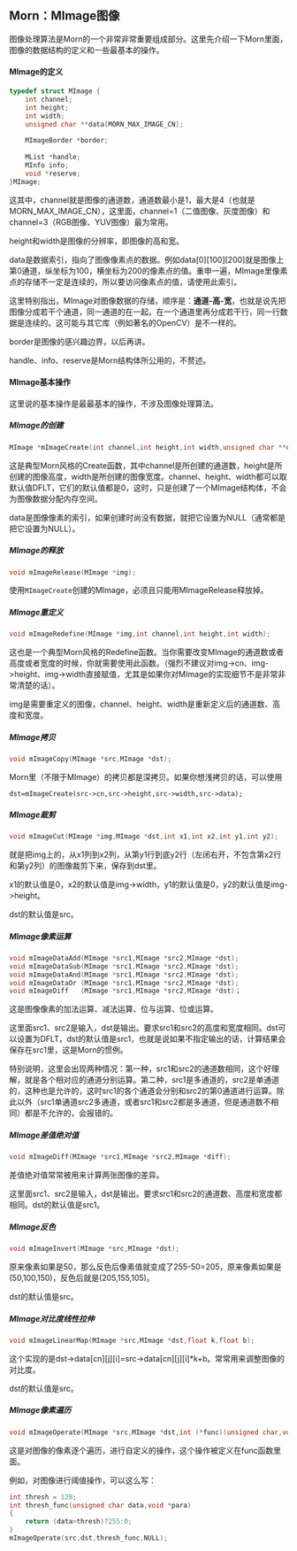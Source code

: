 ## Morn：MImage图像

图像处理算法是Morn的一个非常非常重要组成部分。这里先介绍一下Morn里面，图像的数据结构的定义和一些最基本的操作。

#### MImage的定义

```c
typedef struct MImage {
    int channel;
    int height;
    int width;
    unsigned char **data[MORN_MAX_IMAGE_CN];
   
    MImageBorder *border;
    
	MList *handle;
    MInfo info;
    void *reserve;
}MImage;
```

这其中，channel就是图像的通道数，通道数最小是1，最大是4（也就是MORN_MAX_IMAGE_CN），这里面，channel=1（二值图像、灰度图像）和channel=3（RGB图像、YUV图像）最为常用。

height和width是图像的分辨率，即图像的高和宽。

data是数据索引，指向了图像像素点的数据。例如data\[0]\[100][200]就是图像上第0通道，纵坐标为100，横坐标为200的像素点的值。重申一遍，MImage里像素点的存储不一定是连续的，所以要访问像素点的值，请使用此索引。

这里特别指出，MImage对图像数据的存储，顺序是：**通道-高-宽**，也就是说先把图像分成若干个通道，同一通道的在一起。在一个通道里再分成若干行，同一行数据是连续的。这可能与其它库（例如著名的OpenCV）是不一样的。

border是图像的感兴趣边界，以后再讲。

handle、info、reserve是Morn结构体所公用的，不赘述。

#### MImage基本操作

这里说的基本操作是最最基本的操作，不涉及图像处理算法。

##### MImage的创建

```c
MImage *mImageCreate(int channel,int height,int width,unsigned char **data[]);
```

这是典型Morn风格的Create函数，其中channel是所创建的通道数，height是所创建的图像高度，width是所创建的图像宽度。channel、height、width都可以取默认值DFLT，它们的默认值都是0，这时，只是创建了一个MImage结构体，不会为图像数据分配内存空间。

data是图像像素的索引，如果创建时尚没有数据，就把它设置为NULL（通常都是把它设置为NULL）。

##### MImage的释放

```c
void mImageRelease(MImage *img);
```

使用`MImageCreate`创建的MImage，必须且只能用MImageRelease释放掉。

##### MImage重定义

```c
void mImageRedefine(MImage *img,int channel,int height,int width);
```

这也是一个典型Morn风格的Redefine函数。当你需要改变MImage的通道数或者高度或者宽度的时候，你就需要使用此函数。（强烈不建议对img->cn、img->height、img->width直接赋值，尤其是如果你对MImage的实现细节不是非常非常清楚的话）。

img是需要重定义的图像，channel、height、width是重新定义后的通道数、高度和宽度。

##### MImage拷贝

```c
void mImageCopy(MImage *src,MImage *dst);
```

Morn里（不限于MImage）的拷贝都是深拷贝。如果你想浅拷贝的话，可以使用

`dst=mImageCreate(src->cn,src->height,src->width,src->data);`

##### MImage裁剪

```c
void mImageCut(MImage *img,MImage *dst,int x1,int x2,int y1,int y2);
```

就是把img上的，从x1列到x2列，从第y1行到底y2行（左闭右开，不包含第x2行和第y2列）的图像裁剪下来，保存到dst里。

x1的默认值是0，x2的默认值是img->width，y1的默认值是0，y2的默认值是img->height。

dst的默认值是src。

##### MImage像素运算

```c
void mImageDataAdd(MImage *src1,MImage *src2,MImage *dst);
void mImageDataSub(MImage *src1,MImage *src2,MImage *dst);
void mImageDataAnd(MImage *src1,MImage *src2,MImage *dst);
void mImageDataOr (MImage *src1,MImage *src2,MImage *dst);
void mImageDiff   (MImage *src1,MImage *src2,MImage *dst)；
```

这是图像像素的加法运算、减法运算、位与运算、位或运算。

这里面src1、src2是输入，dst是输出。要求src1和src2的高度和宽度相同。dst可以设置为DFLT，dst的默认值是src1，也就是说如果不指定输出的话，计算结果会保存在src1里，这是Morn的惯例。

特别说明，这里会出现两种情况：第一种，src1和src2的通道数相同，这个好理解，就是各个相对应的通道分别运算。第二种，src1是多通道的，src2是单通道的，这种也是允许的，这时src1的各个通道会分别和src2的第0通道进行运算。除此以外（src1单通道src2多通道，或者src1和src2都是多通道，但是通道数不相同）都是不允许的，会报错的。

##### MImage差值绝对值

```c
void mImageDiff(MImage *src1,MImage *src2,MImage *diff);
```

差值绝对值常常被用来计算两张图像的差异。

这里面src1、src2是输入，dst是输出。要求src1和src2的通道数、高度和宽度都相同。dst的默认值是src1。



##### MImage反色

```c
void mImageInvert(MImage *src,MImage *dst);
```

原来像素如果是50，那么反色后像素值就变成了255-50=205，原来像素如果是(50,100,150)，反色后就是(205,155,105)。

dst的默认值是src。

##### MImage对比度线性拉伸

```c
void mImageLinearMap(MImage *src,MImage *dst,float k,float b);
```

这个实现的是dst->data\[cn]\[j][i]=src->data\[cn]\[j][i]*k+b。常常用来调整图像的对比度。

dst的默认值是src。

##### MImage像素遍历

```c
void mImageOperate(MImage *src,MImage *dst,int (*func)(unsigned char,void *),void *para);
```

这是对图像的像素逐个遍历，进行自定义的操作，这个操作被定义在func函数里面。

例如，对图像进行阈值操作，可以这么写：

```c
int thresh = 128;
int thresh_func(unsigned char data,void *para)
{
    return (data>thresh)?255:0;
}
mImageOperate(src,dst,thresh_func,NULL);
```











